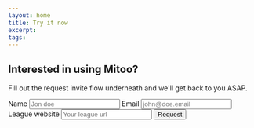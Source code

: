 ```yaml
---
layout: home
title: Try it now
excerpt:
tags:
---
```


<section class="page-section page-section--try-it-now">
  <div class="row">
    <div class="block block--6 block--centered">
      <h2 class="page-section__title text-center">Interested in using Mitoo?</h2>
      <p class="page-section__text text-center">Fill out the request invite flow underneath and we'll get back to you ASAP.</p>
      <form id="league-request" data-success="Request sent!" data-error="Something wrong happened!">
        <label>Name</label>
        <input name="name" class="input--big" type="text" placeholder="Jon doe" required >
        <label>Email</label>
        <input name="email" class="input--big" type="email" placeholder="john@doe.email" required >
        <label>League website</label>
        <input name="website" class="input--big" type="url" placeholder="Your league url" required >
        <button class="button button--big button--full-width" type="submit">Request</button>
      </form>
    </div>
  </div>
</section>